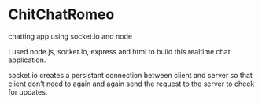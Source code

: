 # ChitChatRomeo
chatting app using socket.io and node

I used node.js, socket.io, express and html to build this realtime chat application.

socket.io creates a persistant connection between client and server so that client don't need to again and again 
send the request to the server to check for updates.
